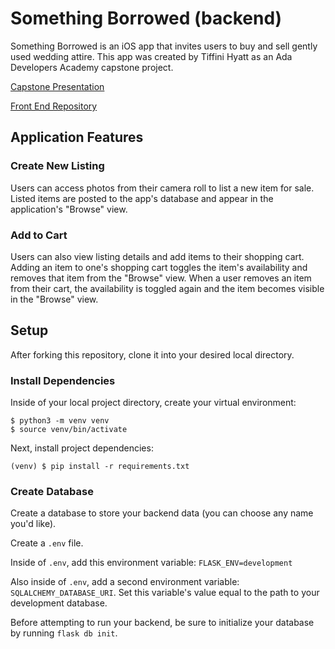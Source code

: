 # Something Borrowed (backend)

Something Borrowed is an iOS app that invites users to buy and sell gently used wedding attire. This app was created by Tiffini Hyatt as an Ada Developers Academy capstone project.

[Capstone Presentation](https://vimeo.com/754350452/9f75a4b668)

[Front End Repository](https://github.com/tiffinihyatt/front-end-something-borrowed)

## Application Features

### Create New Listing

Users can access photos from their camera roll to list a new item for sale. Listed items are posted to the app's database and appear in the application's "Browse" view.

### Add to Cart

Users can also view listing details and add items to their shopping cart. Adding an item to one's shopping cart toggles the item's availability and removes that item from the "Browse" view. When a user removes an item from their cart, the availability is toggled again and the item becomes visible in the "Browse" view.

## Setup

After forking this repository, clone it into your desired local directory.

### Install Dependencies

Inside of your local project directory, create your virtual environment:

    $ python3 -m venv venv
    $ source venv/bin/activate

Next, install project dependencies:

    (venv) $ pip install -r requirements.txt

### Create Database

Create a database to store your backend data (you can choose any name you'd like).

Create a `.env` file.

Inside of `.env`, add this environment variable: `FLASK_ENV=development`

Also inside of `.env`, add a second environment variable: `SQLALCHEMY_DATABASE_URI`. Set this variable's value equal to the path to your development database.

Before attempting to run your backend, be sure to initialize your database by running `flask db init`.
